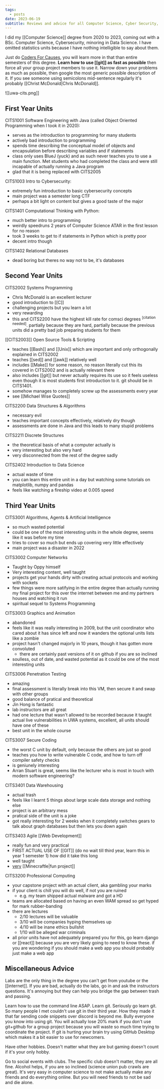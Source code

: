 ```yaml
---
tags:
  - posts
date: 2023-06-19
subtitle: Reviews and advice for all Computer Science, Cyber Security, and Data Science units I completed at UWA.
---
```

I did my [[Computer Science]] degree from 2020 to 2023, coming out with a BSc. Computer Science, Cybersecurity, minoring in Data Science.  I have omitted statistics units because I have nothing intelligible to say about them.

Just do [Coders For Causes](https://codersforcauses.org/), you will learn more in that than entire semesters of this degree. **Learn how to use [[git]] as fast as possible** then force all your group project members to use it. Narrow down your problems as much as possible, then google the most generic possible description of it. If you see someone using semicolons mid-sentence regularly it's probably [[Christ McDonald|Chris McDonald]].

![[uwa-cits.png]]

## First Year Units

CITS1001 Software Engineering with Java (called Object Oriented Programming when I took it in 2020):

- serves as the introduction to programming for many students
- actively bad introduction to programming
- spends time describing the conceptual model of objects and encapsulation before describing variables and if statements
- class only uses BlueJ (yuck) and as such never teaches you to use a main function. Met students who had completed the class and were still incapable of actually running a Java program
- glad that it is being replaced with CITS2005

CITS1003 Intro to Cybersecurity:

- extremely fun introduction to basic cybersecurity concepts
- main project was a semester long CTF
- perhaps a bit light on content but gives a good taste of the major

CITS1401 Computational Thinking with Python:

- much better intro to programming
- weirdly speedruns 2 years of Computer Science ATAR in the first lesson for no reason
- took 3 weeks to get to if statements in Python which is pretty poor
- decent intro though

CITS1402 Relational Databases

- dead boring but theres no way not to be, it's databases

## Second Year Units

CITS2002 Systems Programming

- Chris McDonald is an excellent lecturer
- good introduction to [[C]]
- challenging projects but you learn a lot
- very rewarding
- this and CITS2200 have the highest kill rate for comsci degrees <sup>[citation needed]</sup>. partially because they are hard, partially because the previous units did a pretty bad job preparing students for them

[[CITS2003]] Open Source Tools & Scripting

- teaches [[Bash]] and [[Unix]] which are important and only orthogonally explained in CITS2002
- teaches [[sed]] and [[awk]] relatively well
- includes [[Make]] for some reason, no reason literally cut this its covered in CITS2002 and is actually relevant there
- also includes [[git]] but never actually requires its use so it feels useless even though it is most students first introduction to it. git should be in CITS1401.
- somehow manages to completely screw up the assessments every year
- see [[Michael Wise Quotes]]

CITS2200 Data Structures & Algorithms

- necessary evil
- teaches important concepts effectively, relatively dry though
- assessments are done in Java and this leads to many stupid problems

CITS2211 Discrete Structures

- the theoretical basis of what a computer actually is
- very interesting but also very hard
- very disconnected from the rest of the degree sadly

CITS2402 Introduction to Data Science

- actual waste of time
- you can learn this entire unit in a day but watching some tutorials on matplotlib, numpy and pandas
- feels like watching a fireship video at 0.005 speed

## Third Year Units

CITS3001 Algorithms, Agents & Artificial Intelligence

- so much wasted potential
- could be one of the most interesting units in the whole degree, seems like it was before my time
- tries to cover so much but ends up covering very little effectively
- main project was a disaster in 2022

CITS3002 Computer Networks

- Taught by Oppy himself
- Very interesting content, well taught
- projects get your hands dirty with creating actual protocols and working with sockets
- few things were more satifying in the entire degree than actually running my final project for this over the internet between me and my partners houses and watching it run
- spiritual sequel to Systems Programming

CITS3003 Graphics and Animation

- abandoned
- feels like it was really interesting in 2009, but the unit coordinator who cared about it has since left and now it wanders the optional units lists like a zombie
- project hasn't changed majorly in 10 years, though it has gotten more convoluted
  - there are certainly past versions of it on github if you are so inclined
- soulless, out of date, and wasted potential as it could be one of the most interesting units

CITS3006 Penetration Testing

- amazing
- final assessment is literally break into this VM, then secure it and swap with other groups
- good balance of pratical and theoretical
- Jin Hong is fantastic
- lab instructors are all great
- had one lecture that wasn't allowed to be recorded because it taught actual live vulnerabilities in UWA systems, excellent, all units should have one of these
- best unit in the whole course

CITS3007 Secure Coding

- the worst C unit by default, only because the others are just so good
- teaches you how to write vulnerable C code, and how to turn off compiler safety checks
- is geniunely interesting
- Arran Stuart is great, seems like the lecturer who is most in touch with modern software engineering?

CITS3401 Data Warehousing

- actual trash
- feels like I learnt 5 things about large scale data storage and nothing else
- project is an arbitrary mess
- pratical side of the unit is a joke
- got really interesting for 2 weeks when it completely switches gears to talk about graph databases but then lets you down again

CITS3403 Agile [[Web Development]]

- really fun and very practical
- FIRST ACTUAL USE OF [[GIT]] (do no wait till third year, learn this in year 1 semester 1) how did it take this long
- well taught
- [very](https://minecraftle.zachmanson.com) [[Minecraftle|fun project]]

CITS3200 Professional Computing

- your capstone project with an actual client, aka gambling your marks
- if your client is chill you will do well, if not you are ruined
  - e.g. my team shipped actual malware and got a HD
- teams are allocated based on having an even WAM spread so get hyped for mark rubber-banding
- there are lectures
  - 2/10 lectures will be valuable
  - 3/10 will be companies hyping themselves up
  - 4/10 will be inane ethics bullshit
  - 1/10 will be alleged war criminals
- all prior units have not adequately prepared you for this, go learn django or [[react]] because you are very likely going to need to know these. if you are wondering if you should make a web app you should probably just make a web app

## Miscellaneous Advice

Labs are the only thing in the degree you can't get from youtube or the [[internet]]. If you are bad, actually do the labs, go in and ask the instructors questions. It's annoying but they can help you bridge the gap between trash and passing.

Learn how to use the command line ASAP. Learn git. Seriously go learn git. So many people I met couldn't use git in their third year. How they made it that far sending code snippets over discord is beyond me. Bully everyone you know into using git. You will actually lose 20% mark if you don't use git+github for a group project because you will waste so much time trying to coordinate the project. If git is hurting your brain try using GitHub Desktop which makes it a bit easier to use for newcomers.

Have other hobbies. Doesn't matter what they are but gaming doesn't count if it's your only hobby.

Go to social events with clubs. The specific club doesn't matter, they are all fine. Alcohol helps, if you are so inclined (science union pub crawls are great). It's very easy in computer science to not make actually make any friends and do everything online. But you will need friends to not be sad and die alone.
